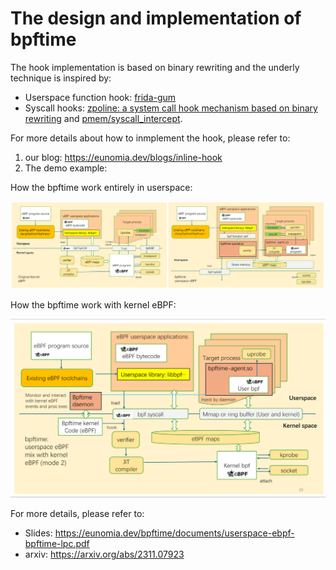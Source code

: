 # The design and implementation of bpftime

The hook implementation is based on binary rewriting and the underly technique is inspired by:

- Userspace function hook: [frida-gum](https://github.com/frida/frida-gum)
- Syscall hooks: [zpoline: a system call hook mechanism based on binary rewriting](https://www.usenix.org/conference/atc23/presentation/yasukata) and [pmem/syscall_intercept](https://github.com/pmem/syscall_intercept).

For more details about how to inmplement the hook, please refer to:

1. our blog: <https://eunomia.dev/blogs/inline-hook>
2. The demo example: 

How the bpftime work entirely in userspace:

![How it works](bpftime.png)

How the bpftime work with kernel eBPF:

![How it works with kernel eBPF](bpftime-kernel.png)

For more details, please refer to:

- Slides: <https://eunomia.dev/bpftime/documents/userspace-ebpf-bpftime-lpc.pdf>
- arxiv: <https://arxiv.org/abs/2311.07923>
